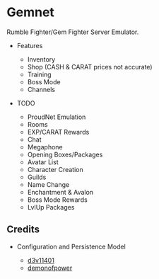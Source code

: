 # Gemnet
Rumble Fighter/Gem Fighter Server Emulator.

- Features
    * Inventory
    * Shop (CASH & CARAT prices not accurate)
    * Training
    * Boss Mode
    * Channels
    

- TODO
    * ProudNet Emulation
    * Rooms
    * EXP/CARAT Rewards
    * Chat
    * Megaphone
    * Opening Boxes/Packages
    * Avatar List
    * Character Creation
    * Guilds
    * Name Change
    * Enchantment & Avalon
    * Boss Mode Rewards
    * LvlUp Packages
  



## Credits
  - Configuration and Persistence Model
    
    * [d3v11401](https://github.com/d3v1l401)
    * [demonofpower](https://github.com/demonofpower)
